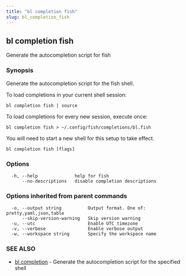 ```yaml
---
title: "bl completion fish"
slug: bl_completion_fish
---
```

## bl completion fish

Generate the autocompletion script for fish

### Synopsis

Generate the autocompletion script for the fish shell.

To load completions in your current shell session:

	bl completion fish | source

To load completions for every new session, execute once:

	bl completion fish > ~/.config/fish/completions/bl.fish

You will need to start a new shell for this setup to take effect.


```
bl completion fish [flags]
```

### Options

```
  -h, --help              help for fish
      --no-descriptions   disable completion descriptions
```

### Options inherited from parent commands

```
  -o, --output string          Output format. One of: pretty,yaml,json,table
      --skip-version-warning   Skip version warning
  -u, --utc                    Enable UTC timezone
  -v, --verbose                Enable verbose output
  -w, --workspace string       Specify the workspace name
```

### SEE ALSO

* [bl completion](bl_completion.md)	 - Generate the autocompletion script for the specified shell

